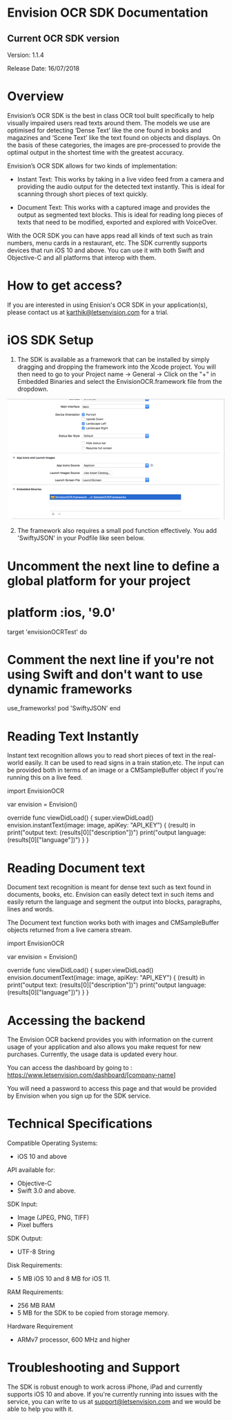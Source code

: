 # Envision OCR  SDK Documentation

## Current OCR SDK version
Version: 1.1.4

Release Date: 16/07/2018

# Overview

Envision’s OCR SDK is the best in class OCR tool built specifically to help visually impaired users read texts around them. The models we use are optimised for detecting ‘Dense Text’ like the one found in books and magazines and ‘Scene Text’ like the text found on objects and displays. On the basis of these categories, the images are pre-processed to provide the optimal output in the shortest time with the greatest accuracy. 

Envision’s OCR SDK allows for two kinds of implementation:
* Instant Text:
This works by taking in a live video feed from a camera and providing the audio output for the detected text instantly. This is ideal for scanning through short pieces of text quickly.

* Document Text:
This works with a captured image and provides the output as segmented text blocks. This is ideal for reading long pieces of texts that need to be modified, exported and explored with VoiceOver.


With the OCR SDK you can have apps read all kinds of text such as train numbers, menu cards in a restaurant, etc. The SDK currently supports devices that run iOS 10 and above. You can use it with both Swift and Objective-C and all platforms that interop with them.

# How to get access?

If you are interested in using Enision's OCR SDK in your application(s), please contact us at karthik@letsenvision.com for a trial.

# iOS SDK Setup

1. The SDK is available as a framework that can be  installed by simply dragging and dropping the framework into the Xcode project. You will then need to go to your Project name → General → Click on the "+" in Embedded Binaries and select the EnvisionOCR.framework file from the dropdown. 

![](ScreenShot2018-07-16at11-5f0ffdd3-c3e0-454b-9431-6dd5b0225cdb.01.09.png)

2. The framework also requires a small pod function effectively. You add 'SwiftyJSON' in your Podfile like seen below.

# Uncomment the next line to define a global platform for your project
# platform :ios, '9.0'

target 'envisionOCRTest' do
# Comment the next line if you're not using Swift and don't want to use dynamic frameworks
use_frameworks!
pod 'SwiftyJSON'
end

# Reading Text Instantly

Instant text recognition allows you to read short pieces of text in the real-world easily. It can be used to read signs in a train station,etc. The input can be provided both in terms of an image or a CMSampleBuffer object if you're running this on a live feed.

import EnvisionOCR

var envision = Envision()

override func viewDidLoad() {
super.viewDidLoad()
envision.instantText(image: image, apiKey: "API_KEY") 
{ (result) in
print("output text: \(results[0]["description"])")
print("output language: \(results[0]["language"])")
}
}

# Reading Document text

Document text recognition is meant for dense text such as text found in documents, books, etc. Envision can easily detect text in such items and easily return the language and segment the output into blocks, paragraphs, lines and words. 

The Document text function works both with images and CMSampleBuffer objects returned from a live camera stream. 

import EnvisionOCR

var envision = Envision()

override func viewDidLoad() {
super.viewDidLoad()
envision.documentText(image: image, apiKey: "API_KEY") 
{ (result) in
print("output text: \(results[0]["description"])")
print("output language: \(results[0]["language"])")
}
}

# Accessing the backend

The Envision OCR backend provides you with information on the current usage of your application and also allows you make request for new purchases. Currently, the usage data is updated every hour. 

You can access the dashboard by going to : https://www.letsenvision.com/dashboard/[company-name]

You will need a password to access this page and that would be provided by Envision when you sign up for the SDK service. 


# Technical Specifications

Compatible Operating Systems:
* iOS 10 and above

API available for:
* Objective-C
* Swift 3.0 and above. 

SDK Input:
* Image (JPEG, PNG, TIFF)
* Pixel buffers 

SDK Output:
* UTF-8 String

Disk Requirements:
* 5 MB iOS 10 and 8 MB for iOS 11.

RAM Requirements:
* 256 MB RAM
* 5 MB for the SDK to be copied from storage memory. 

Hardware Requirement
* ARMv7 processor, 600 MHz and higher


# Troubleshooting and Support

The SDK is robust enough to work across iPhone, iPad and currently supports iOS 10 and above. If you're currently running into issues with the service, you can write to us at support@letsenvision.com and we would be able to help you with it.
